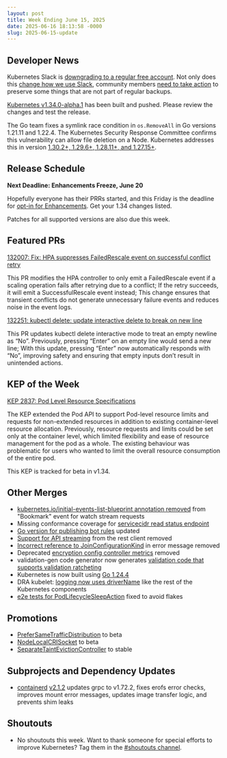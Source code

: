 ```yaml
---
layout: post
title: Week Ending June 15, 2025
date: 2025-06-16 18:13:58 -0000
slug: 2025-06-15-update
---
```


## Developer News

Kubernetes Slack is [downgrading to a regular free account](https://www.kubernetes.dev/blog/2025/06/16/changes-to-kubernetes-slack-2025/).  Not only does this [change how we use Slack](https://github.com/kubernetes/community/blob/master/communication/slack-migration-faq.md), community members [need to take action](https://github.com/kubernetes/community/blob/master/communication/slack-migration-faq.md#what-actions-do-channel-owners-and-user-group-members-need-to-take-soon) to preserve some things that are not part of regular backups.

[Kubernetes v1.34.0-alpha.1](https://github.com/kubernetes/kubernetes/blob/master/CHANGELOG/CHANGELOG-1.34.md) has been built and pushed. Please review the changes and test the release.

The Go team fixes a symlink race condition in `os.RemoveAll` in Go versions 1.21.11 and 1.22.4. The Kubernetes Security Response Committee confirms this vulnerability can allow file deletion on a Node. Kubernetes addresses this in version [ 1.30.2+, 1.29.6+, 1.28.11+, and 1.27.15+](https://kubernetes.io/docs/tasks/administer-cluster/cluster-upgrade/).

## Release Schedule

**Next Deadline: Enhancements Freeze, June 20**

Hopefully everyone has their PRRs started, and this Friday is the deadline for [opt-in for Enhancements](https://github.com/kubernetes/sig-release/blob/master/releases/release_phases.md#enhancements-freeze).  Get your 1.34 changes listed.

Patches for all supported versions are also due this week.

## Featured PRs

[132007: Fix: HPA suppresses FailedRescale event on successful conflict retry](https://github.com/kubernetes/kubernetes/pull/132007)

This PR modifies the HPA controller to only emit a FailedRescale event if a scaling operation fails after retrying due to a conflict; If the retry succeeds, it will emit a SuccessfulRescale event instead; This change ensures that transient conflicts do not generate unnecessary failure events and reduces noise in the event logs.

[132251: kubectl delete: update interactive delete to break on new line](https://github.com/kubernetes/kubernetes/pull/132251)

This PR updates kubectl delete interactive mode to treat an empty newline as “No”. Previously, pressing “Enter” on an empty line would send a new line; With this update, pressing “Enter” now automatically responds with “No”, improving safety and ensuring that empty inputs don’t result in unintended actions.

## KEP of the Week

[KEP 2837: Pod Level Resource Specifications](https://github.com/kubernetes/enhancements/blob/master/keps/sig-node/2837-pod-level-resource-spec/README.md)

The KEP extended the Pod API to support Pod-level resource limits and requests for non-extended resources in addition to existing container-level resource allocation. Previously, resource requests and limits could be set only at the container level, which limited flexibility and ease of resource management for the pod as a whole. The existing behaviour was problematic for users who wanted to limit the overall resource consumption of the entire pod.

This KEP is tracked for beta in v1.34.

## Other Merges

* [kubernetes.io/initial-events-list-blueprint annotation removed](https://github.com/kubernetes/kubernetes/pull/132326) from "Bookmark" event for watch stream requests
* Missing conformance coverage for [servicecidr read status endpoint](https://github.com/kubernetes/kubernetes/pull/132307)
* [Go version for publishing bot rules](https://github.com/kubernetes/kubernetes/pull/132289) updated
* [Support for API streaming](https://github.com/kubernetes/kubernetes/pull/132285) from the rest client removed
* [Incorrect reference to JoinConfigurationKind](https://github.com/kubernetes/kubernetes/pull/132258) in error message removed
* Deprecated [encryption config controller metrics](https://github.com/kubernetes/kubernetes/pull/132238) removed
* validation-gen code generator now generates [validation code that supports validation ratcheting](https://github.com/kubernetes/kubernetes/pull/132236)
* Kubernetes is now built using [Go 1.24.4](https://github.com/kubernetes/kubernetes/pull/132222)
* DRA kubelet: [logging now uses driverName](https://github.com/kubernetes/kubernetes/pull/132096) like the rest of the Kubernetes components
* [e2e tests for PodLifecycleSleepAction](https://github.com/kubernetes/kubernetes/pull/128642) fixed to avoid flakes

## Promotions

* [PreferSameTrafficDistribution](https://github.com/kubernetes/kubernetes/pull/132127) to beta
* [NodeLocalCRISocket](https://github.com/kubernetes/kubernetes/pull/131981) to beta
* [SeparateTaintEvictionController](https://github.com/kubernetes/kubernetes/pull/122634) to stable

## Subprojects and Dependency Updates

* [containerd](https://github.com/containerd/containerd) [v2.1.2](https://github.com/containerd/containerd/releases/tag/v2.1.2) updates grpc to v1.72.2, fixes erofs error checks, improves mount error messages, updates image transfer logic, and prevents shim leaks


## Shoutouts

* No shoutouts this week.  Want to thank someone for special efforts to improve Kubernetes?  Tag them in the [#shoutouts channel](https://kubernetes.slack.com/archives/C92G08FGD).
